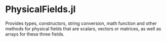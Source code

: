 # PhysicalFields.jl
Provides types, constructors, string conversion, math function and other methods for physical fields that are scalars, vectors or matrices, as well as arrays for these three fields. 

